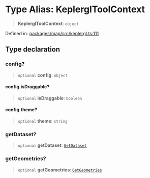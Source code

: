 # Type Alias: KeplerglToolContext

> **KeplerglToolContext**: `object`

Defined in: [packages/map/src/keplergl.ts:111](https://github.com/GeoDaCenter/openassistant/blob/2c7e2a603db0fcbd6603996e5ea15006191c5f7f/packages/map/src/keplergl.ts#L111)

## Type declaration

### config?

> `optional` **config**: `object`

#### config.isDraggable?

> `optional` **isDraggable**: `boolean`

#### config.theme?

> `optional` **theme**: `string`

### getDataset?

> `optional` **getDataset**: [`GetDataset`](GetDataset.md)

### getGeometries?

> `optional` **getGeometries**: [`GetGeometries`](GetGeometries.md)
